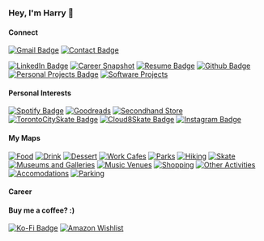 ### Hey, I'm Harry 👋

#### Connect

[![Gmail Badge](https://img.shields.io/badge/Gmail-D14836?style=for-the-badge&logo=gmail&logoColor=white)](mailto:harryliu1995@gmail.com) [![Contact Badge](https://img.shields.io/badge/Send_A_Message-20B2AA?style=for-the-badge)](https://harryliu.dev/contact)

[![LinkedIn Badge](https://img.shields.io/badge/linkedin-%230077B5.svg?style=for-the-badge&logo=linkedin&logoColor=white)](https://www.linkedin.com/in/iamharryliu/) [![Career Snapshot](https://img.shields.io/badge/Career_Snapshot-20B2AA?style=for-the-badge)](https://harryliu.dev/career) [![Resume Badge](https://img.shields.io/badge/Resume-20B2AA?style=for-the-badge)](https://harryliu.dev/assets/HarryLiu-Resume.pdf)
[![Github Badge](https://img.shields.io/badge/GitHub-100000?style=for-the-badge&logo=github&logoColor=white)](https://github.com/iamharryliu) [![Personal Projects Badge](https://img.shields.io/badge/Personal_Projects-20B2AA?style=for-the-badge)](https://harryliu.dev/projects) [![Software Projects](https://img.shields.io/badge/software_projects-20B2AA?style=for-the-badge)](https://harryliu.dev/projects)

#### Personal Interests

[![Spotify Badge](https://img.shields.io/badge/Spotify-1ED760?style=for-the-badge&logo=spotify&logoColor=white)](https://open.spotify.com/user/22z5agodra7fwhm2erdqn5bjq) [![Goodreads](https://img.shields.io/badge/Goodreads-F3F1EA?style=for-the-badge&logo=goodreads&logoColor=372213)](https://www.goodreads.com/user/show/74043883-harry)
[![Secondhand Store](https://img.shields.io/badge/Secondhand_Store-20B2AA?style=for-the-badge)](https://www.instagram.com/harrysellsshit/)
[![TorontoCitySkate Badge](https://img.shields.io/badge/Toronto_City_Skate-20B2AA?style=for-the-badge)](https://www.instagram.com/torontocityskate/) [![Cloud8Skate Badge](https://img.shields.io/badge/Cloud8Skate_🛼-20B2AA?style=for-the-badge)](https://cloud8skate.com/)
[![Instagram Badge](https://img.shields.io/badge/Instagram-%23E4405F.svg?style=for-the-badge&logo=Instagram&logoColor=white)](https://www.instagram.com/prettydamntired/)

#### My Maps

[![Food](https://img.shields.io/badge/Food_Spots_🍔-20B2AA?style=for-the-badge)](https://maps.app.goo.gl/Vm1PmWbGbbV6ftD86) [![Drink](https://img.shields.io/badge/Drink_Spots_🥤-20B2AA?style=for-the-badge)](https://maps.app.goo.gl/qWopvXmCnxn3WXxR8) [![Dessert](https://img.shields.io/badge/Dessert_Spots_🍨-20B2AA?style=for-the-badge)](https://maps.app.goo.gl/1UqRzLEPdfzoYgJE6) [![Work Cafes](https://img.shields.io/badge/Work_Cafes_🧑‍💻-20B2AA?style=for-the-badge)](https://maps.app.goo.gl/eXVHPQRZgcNGekeV8)
[![Parks](https://img.shields.io/badge/parks_🏞️-20B2AA?style=for-the-badge)](https://maps.app.goo.gl/eUoBxWQ4AEgkKqo87) [![Hiking](https://img.shields.io/badge/hiking_spots_🥾-20B2AA?style=for-the-badge)](https://maps.app.goo.gl/tsXqEsDxfpRQqdH39) [![Skate](https://img.shields.io/badge/skate_spots_🛹⛸️-20B2AA?style=for-the-badge)](https://maps.app.goo.gl/xNK9fZqokRFTdxPD8)
[![Museums and Galleries](https://img.shields.io/badge/museums_and_galleries_🖼️-20B2AA?style=for-the-badge)](https://maps.app.goo.gl/CKpbtVuNWe77PPNj7) [![Music Venues](https://img.shields.io/badge/music_venues_🎶-20B2AA?style=for-the-badge)](https://maps.app.goo.gl/Mbzr4JsFmDF3NTj16) [![Shopping](https://img.shields.io/badge/shopping_🛍️-20B2AA?style=for-the-badge)](https://maps.app.goo.gl/wy4hepNkFaocei2H7) [![Other Activities](https://img.shields.io/badge/other_activities-20B2AA?style=for-the-badge)](https://maps.app.goo.gl/oadYKuGkHwH1DoQX7)
[![Accomodations](https://img.shields.io/badge/accomodations_🏨-20B2AA?style=for-the-badge)](https://maps.app.goo.gl/6ZkoBuAXcJTd2zdD7) [![Parking](https://img.shields.io/badge/parking_🅿️-20B2AA?style=for-the-badge)](https://maps.app.goo.gl/BiZ8yHGQvWCZi1MU9)

#### Career

#### Buy me a coffee? :)

[![Ko-Fi Badge](https://img.shields.io/badge/Ko--fi-F16061?style=for-the-badge&logo=ko-fi&logoColor=white)](https://ko-fi.com/prettydamntired)
[![Amazon Wishlist](https://img.shields.io/badge/wishlist-20B2AA?style=for-the-badge)](https://www.amazon.ca/hz/wishlist/ls/3CK4DHDPYDDL7?ref_=wl_share)

